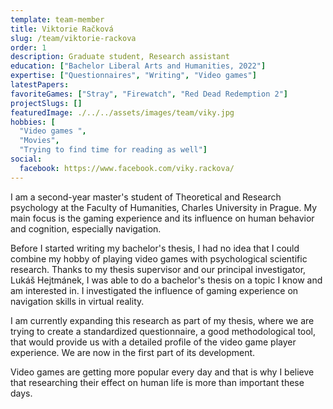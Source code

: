 ```yaml
---
template: team-member
title: Viktorie Račková 
slug: /team/viktorie-rackova
order: 1
description: Graduate student, Research assistant 
education: ["Bachelor Liberal Arts and Humanities, 2022"]
expertise: ["Questionnaires", "Writing", "Video games"] 
latestPapers: 
favoriteGames: ["Stray", "Firewatch", "Red Dead Redemption 2"]
projectSlugs: []
featuredImage: ./../../assets/images/team/viky.jpg
hobbies: [
  "Video games ", 
  "Movies",
  "Trying to find time for reading as well"]
social:
  facebook: https://www.facebook.com/viky.rackova/
---
```

I am a second-year master's student of Theoretical and Research psychology at the Faculty of Humanities, Charles University in Prague. My main focus is the gaming experience and its influence on human behavior and cognition, especially navigation. 

Before I started writing my bachelor's thesis, I had no idea that I could combine my hobby of playing video games with psychological scientific research. Thanks to my thesis supervisor and our principal investigator, Lukáš Hejtmánek, I was able to do a bachelor's thesis on a topic I know and am interested in. I investigated the influence of gaming experience on navigation skills in virtual reality. 

I am currently expanding this research as part of my thesis, where we are trying to create a standardized questionnaire, a good methodological tool, that would provide us with a detailed profile of the video game player experience. We are now in the first part of its development.

Video games are getting more popular every day and that is why I believe that researching their effect on human life is more than important these days.